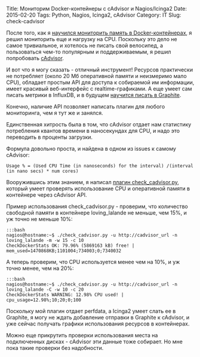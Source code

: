 Title: Мониторим Docker-контейнеры с cAdvisor и Nagios/Icinga2
Date: 2015-02-20
Tags:   Python, Nagios, Icinga2, cAdvisor
Category: IT
Slug: check-cadvisor

После того, как я [научился мониторить память в Docker-контейнерах](/it/check-docker-memory),
я решил мониторить еще и нагрузку на CPU.
Поскольку это дело не самое тривиальное, и хотелось не писать свой
велосипед, а пользоваться чем-то популярным и поддерживаемым, я решил
попробовать [cAdvisor](https://github.com/google/cadvisor).

И вот что я могу сказать - отличный инструмент!
Ресурсов практически не потребляет (около 20 Мб оперативной памяти и 
неизмеримо мало CPU), обладает простым API для доступа к собираемой им
информации, имеет красивый веб-интерфейс с realtime-графиками.
А еще умеет сам писать метрики в InfluxDB, и в будущем [научится писать
в Graphite](https://github.com/google/cadvisor/issues/474).

Конечно, наличие API позволяет написать плагин для любого мониторинга,
чем я тут же и занялся.

Единственная хитрость была в том, что cAdvisor отдает нам статистику потребления
квантов времени в наносекундах для CPU, и надо это переводить в проценты загрузки.

Формула довольно проста, и найдена в одном из issues к самому cAdvisor:

    Usage % = (Used CPU Time (in nanoseconds) for the interval) /(interval (in nano secs) * num cores)

Вооружившись этим знанием, я написал [плагин check_cadvisor.py](https://github.com/abulimov/utils/blob/master/nagios/check_cadvisor.py),
который умеет проверять использование CPU и оперативной памяти в контейнере через cAdvisor API.

Пример использования check_cadvisor.py - проверим, что количество свободной памяти в контейнере
loving_lalande не меньше, чем 15%, и уж точно не меньше 10%:

    :::bash
    nagios@hostname:~$ ./check_cadvisor.py -u http://cadvisor_url -n loving_lalande -m -w 15 -c 10
    CheckDockerStats OK: 79.96% (5869163 kB) free! | mem_used=1470868KB;1101004;734003;0;7340032

А теперь проверим, что CPU используется менее чем на 10%, и уж точно менее, чем на 20%: 

    :::bash
    nagios@hostname:~$ ./check_cadvisor.py -u http://cadvisor_url -n loving_lalande -C -w 10 -c 20
    CheckDockerStats WARNING: 12.98% CPU used! | cpu_usage=12.98%;10;20;0;100

Поскольку мой плагин отдает perfdata, а Icinga2 умеет слать ее в Graphite,
я могу не ждать добавление отправки в Graphite к cAdvisor, и уже сейчас получать графики
использования ресурсов в контейнерах.

Можно еще прикрутить проверки использования места на подключенных дисках - cAdvisor эти данные тоже
собирает. Но мне пока такие проверки без надобности.
